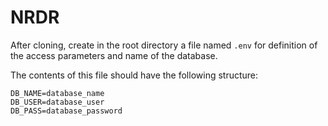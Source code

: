 # NRDR

After cloning, create in the root directory a file named `.env` for definition of the access parameters and name of the database.

The contents of this file should have the following structure:

```
DB_NAME=database_name
DB_USER=database_user
DB_PASS=database_password
```
